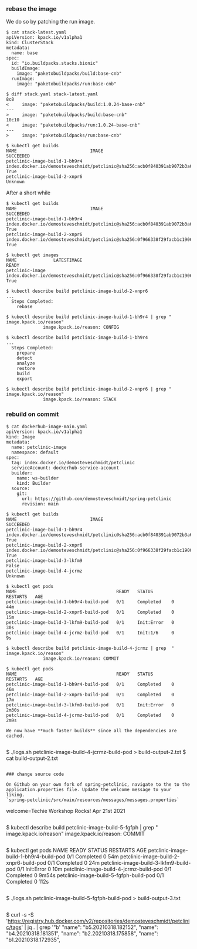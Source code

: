 ### rebase the image

We do so by patching the run image.

```
$ cat stack-latest.yaml 
apiVersion: kpack.io/v1alpha1
kind: ClusterStack
metadata:
  name: base
spec:
  id: "io.buildpacks.stacks.bionic"
  buildImage:
    image: "paketobuildpacks/build:base-cnb"
  runImage:
    image: "paketobuildpacks/run:base-cnb"
```

```
$ diff stack.yaml stack-latest.yaml 
8c8
<     image: "paketobuildpacks/build:1.0.24-base-cnb"
---
>     image: "paketobuildpacks/build:base-cnb"
10c10
<     image: "paketobuildpacks/run:1.0.24-base-cnb"
---
>     image: "paketobuildpacks/run:base-cnb"
```

```
$ kubectl get builds
NAME                            IMAGE                                                                                                                SUCCEEDED
petclinic-image-build-1-bh9r4   index.docker.io/demosteveschmidt/petclinic@sha256:acb0f840391ab9072b3a6ffd6263e1f2bde3f34a42fedbe7e1da0d4c74be6e77   True
petclinic-image-build-2-xnpr6                                                                                                                        Unknown
```
After a short while

```
$ kubectl get builds
NAME                            IMAGE                                                                                                                SUCCEEDED
petclinic-image-build-1-bh9r4   index.docker.io/demosteveschmidt/petclinic@sha256:acb0f840391ab9072b3a6ffd6263e1f2bde3f34a42fedbe7e1da0d4c74be6e77   True
petclinic-image-build-2-xnpr6   index.docker.io/demosteveschmidt/petclinic@sha256:0f966338f29facb1c19067f81bf376b0a9597da72a8c6860fe748cf5d9522016   True
```


```
$ kubectl get images
NAME              LATESTIMAGE                                                                                                          READY
petclinic-image   index.docker.io/demosteveschmidt/petclinic@sha256:0f966338f29facb1c19067f81bf376b0a9597da72a8c6860fe748cf5d9522016   True
```

```
$ kubectl describe build petclinic-image-build-2-xnpr6
...
  Steps Completed:
    rebase
```

```
$ kubectl describe build petclinic-image-build-1-bh9r4 | grep " image.kpack.io/reason"
              image.kpack.io/reason: CONFIG
```

```
$ kubectl describe build petclinic-image-build-1-bh9r4
...
  Steps Completed:
    prepare
    detect
    analyze
    restore
    build
    export
```

```
$ kubectl describe build petclinic-image-build-2-xnpr6 | grep " image.kpack.io/reason"
              image.kpack.io/reason: STACK
```


### rebuild on commit

```
$ cat dockerhub-image-main.yaml 
apiVersion: kpack.io/v1alpha1
kind: Image
metadata:
  name: petclinic-image
  namespace: default
spec:
  tag: index.docker.io/demosteveschmidt/petclinic
  serviceAccount: dockerhub-service-account
  builder:
    name: ws-builder
    kind: Builder
  source:
    git:
      url: https://github.com/demosteveschmidt/spring-petclinic
      revision: main
```

```
$ kubectl get builds
NAME                            IMAGE                                                                                                                SUCCEEDED
petclinic-image-build-1-bh9r4   index.docker.io/demosteveschmidt/petclinic@sha256:acb0f840391ab9072b3a6ffd6263e1f2bde3f34a42fedbe7e1da0d4c74be6e77   True
petclinic-image-build-2-xnpr6   index.docker.io/demosteveschmidt/petclinic@sha256:0f966338f29facb1c19067f81bf376b0a9597da72a8c6860fe748cf5d9522016   True
petclinic-image-build-3-lkfm9                                                                                                                        False
petclinic-image-build-4-jcrmz                                                                                                                        Unknown
```

```
$ kubectl get pods
NAME                                      READY   STATUS       RESTARTS   AGE
petclinic-image-build-1-bh9r4-build-pod   0/1     Completed    0          44m
petclinic-image-build-2-xnpr6-build-pod   0/1     Completed    0          15m
petclinic-image-build-3-lkfm9-build-pod   0/1     Init:Error   0          30s
petclinic-image-build-4-jcrmz-build-pod   0/1     Init:1/6     0          9s
```

```
$ kubectl describe build petclinic-image-build-4-jcrmz | grep  " image.kpack.io/reason"
              image.kpack.io/reason: COMMIT
```

```
$ kubectl get pods
NAME                                      READY   STATUS       RESTARTS   AGE
petclinic-image-build-1-bh9r4-build-pod   0/1     Completed    0          46m
petclinic-image-build-2-xnpr6-build-pod   0/1     Completed    0          17m
petclinic-image-build-3-lkfm9-build-pod   0/1     Init:Error   0          2m30s
petclinic-image-build-4-jcrmz-build-pod   0/1     Completed    0          2m9s
```

```
We now have **much faster builds** since all the dependencies are cached.


```
$ ./logs.sh petclinic-image-build-4-jcrmz-build-pod > build-output-2.txt 
$ cat build-output-2.txt
```

### change source code

On Github on your own fork of spring-petclinic, navigate to the to the application.properties file. Update the welcome message to your liking.
`spring-petclinic/src/main/resources/messages/messages.properties`

```
welcome=Techie Workshop Rocks! Apr 21st 2021
```

```
$ kubectl describe build petclinic-image-build-5-fgfph | grep " image.kpack.io/reason"
              image.kpack.io/reason: COMMIT
```

```
$ kubectl get pods
NAME                                      READY   STATUS       RESTARTS   AGE
petclinic-image-build-1-bh9r4-build-pod   0/1     Completed    0          54m
petclinic-image-build-2-xnpr6-build-pod   0/1     Completed    0          24m
petclinic-image-build-3-lkfm9-build-pod   0/1     Init:Error   0          10m
petclinic-image-build-4-jcrmz-build-pod   0/1     Completed    0          9m54s
petclinic-image-build-5-fgfph-build-pod   0/1     Completed    0          112s
```

```
$ ./logs.sh petclinic-image-build-5-fgfph-build-pod > build-output-3.txt
```

```
$ curl -s -S 'https://registry.hub.docker.com/v2/repositories/demosteveschmidt/petclinic/tags' | jq . | grep '"b'
      "name": "b5.20210318.182152",
      "name": "b4.20210318.181351",
      "name": "b2.20210318.175858",
      "name": "b1.20210318.172935",
```


